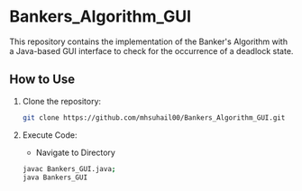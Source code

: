# Bankers_Algorithm_GUI

This repository contains the implementation of the Banker's Algorithm with a Java-based GUI interface to check for the occurrence of a deadlock state.

## How to Use

1. Clone the repository:

   ```bash
   git clone https://github.com/mhsuhail00/Bankers_Algorithm_GUI.git

2. Execute Code:
   - Navigate to Directory
   ```bash
   javac Bankers_GUI.java;
   java Bankers_GUI
